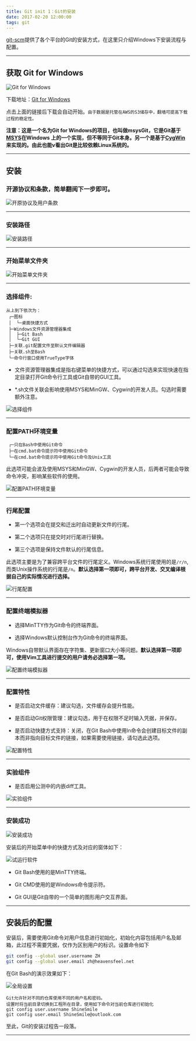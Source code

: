 ```yaml
---
title: Git init 1：Git的安装
date: 2017-02-20 12:00:00
tags: git
---
```


[git-scm](https://git-scm.com/downloads)提供了各个平台的Git的安装方式，在这里只介绍Windows下安装流程与配置。

------

## 获取 Git for Windows

![Git for Windows](git-init-1/gwindows_logo.png)

下载地址：[Git for Windows](https://git-scm.com/download/win)

点击上面的链接后下载会自动开始。`由于数据是托管在AWS的S3储存中，翻墙可提高下载过程的稳定性。`

**注意：这是一个名为Git for Windows的项目，也叫做msysGit，它是Git基于[MSYS](http://www.mingw.org/wiki/MSYS)在Windows 上的一个实现，但不等同于Git本身。另一个是基于[CygWin](https://cygwin.com/git.html)来实现的。由此也能v看出Git是比较依赖Linux系统的。**

------

## 安装

### 开源协议和条款，简单翻阅下一步即可。

![开原协议及用户条款](git-init-1/information.png)

------

### 安装路径

![安装路径](git-init-1/path.png)

------

### 开始菜单文件夹

![开始菜单文件夹](git-init-1/start_menu.png)

------

### 选择组件:

```
从上到下依次为：
 ┌─图标
 │  └─桌面快捷方式
 ├─Windows文件资源管理器集成
 │  ├─Git Bash
 │  └─Git GUI
 ├─关联.git配置文件至默认文件编辑器
 ├─关联.sh至Bash
 └─命令行窗口使用TrueType字体
```

* 文件资源管理器集成是指右键菜单的快捷方式，可以通过勾选来实现快速在指定目录打开Git命令行工具或Git自带的GUI工具。

* *.sh文件关联会影响使用MSYS和MinGW、Cygwin的开发人员。勾选时需要额外注意。

![选择组件](git-init-1/component.png)

------

### 配置PATH环境变量

```
 ┌─只在Bash中使用Git命令
 ├─在cmd.bat命令提示符中使用Git命令
 └─在cmd.bat命令提示符中使用Git命令及Unix工具
```

此选项可能会波及使用MSYS和MinGW、Cygwin的开发人员，后两者可能会导致命令冲突，影响某些软件的使用。

![配置PATH环境变量](git-init-1/path_env.png)

------

### 行尾配置

* 第一个选项会在提交和迁出时自动更新文件的行尾。

* 第二个选项只在提交时对行尾进行替换。

* 第三个选项是保持文件默认的行尾信息。

此选项主要是为了兼容跨平台文件的行尾定义。Windows系统行尾使用的是`/r/n`,而类Unix操作系统的行尾是`/n`。**默认选择第一项即可，跨平台开发、交叉编译根据自己的实际情况进行选择。**

![行尾配置](git-init-1/line_ending.png)

------

### 配置终端模拟器

* 选择MinTTY作为Git命令的终端界面。

* 选择Windows默认控制台作为Git命令的终端界面。

Windows自带默认界面存在字符集、更新窗口大小等问题。**默认选择第一项即可，使用Vim工具进行提交的用户请务必选择第一项。**

![配置终端模拟器](git-init-1/terminal.png)

------

### 配置特性

* 是否启动文件缓存：建议勾选，文件缓存会提升性能。

* 是否启动Git权限管理：建议勾选，用于在权限不足时输入凭据，并保存。

* 是否启动快捷方式支持：关闭，在Git Bash中使用ln命令会创建目标文件的副本而非指向目标文件的链接，如果需要使用链接，请勾选此选项。


![配置特性](git-init-1/extra.png)

------

### 实验组件

* 是否启用公测中的内嵌diff工具。

![实验组件](git-init-1/experimental.png)

------

### 安装成功

![安装成功](git-init-1/success.png)

安装后的开始菜单中的快捷方式及对应的窗体如下：

![试运行软件](git-init-1/after_install.png)

* Git Bash使用的是MinTTY终端。

* Git CMD使用的是Windows命令提示符。

* Git GUI是Git自带的一个简单的图形用户交互界面。

------

## 安装后的配置

安装后，需要使用Git命令对用户信息进行初始化，初始化内容包括用户名及邮箱，此过程不需要凭据，仅作为区别用户的标识。设置命令如下

``` bash
git config --global user.username ZH
git config --global user.email zh@heavensfeel.net
```

在Git Bash的演示效果如下：

![全局设置](git-init-1/global_config.png)

```
Git允许针对不同的仓库使用不同的用户名和密码。
设置时将当前目录切换到工程所在目录，使用如下命令对当前仓库进行初始化
git config user.username ShineSmile
git config user.email ShineSmile@outlook.com
```

至此，Git的安装过程告一段落。

------















